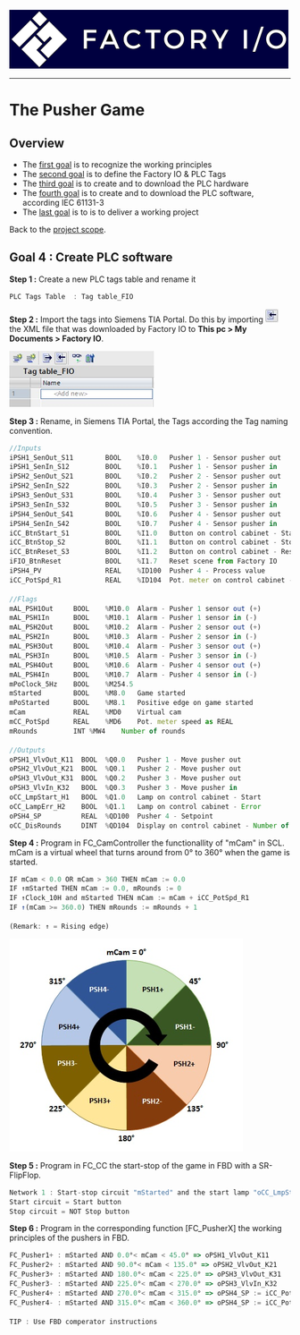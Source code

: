 ![Factory IO](../Ex03/Images/logo_fio.png)
_____________________________________
# The Pusher Game
## Overview
-   The [first goal](../Ex03/Subchapter04_01.md) is to recognize the working principles
-   The [second goal](../Ex03/Subchapter04_02.md) is to define the Factory IO & PLC Tags
-   The [third goal](../Ex03/Subchapter04_03.md) is to create and to download the PLC hardware
-   The [fourth goal](../Ex03/Subchapter04_04.md) is to create and to download the PLC software, according IEC 61131-3
-   The [last goal](../Ex03/Subchapter04_05.md) is to is to deliver a working project

Back to the [project scope](../Ex03/Subchapter04.md).

## Goal 4 : Create PLC software

**Step 1 :** Create a new PLC tags table and rename it
```javascript
PLC Tags Table  : Tag table_FIO
```

**Step 2 :** Import the tags into Siemens TIA Portal. Do this by importing ![Import Tags icon](../Ex03/Images/TAG_Table_import_icon.jpg) the XML file that was downloaded by Factory IO to **This pc > My Documents > Factory IO**.

![Import Tags](../Ex03/Images/TAG_Table_import.jpg)

**Step 3 :** Rename, in Siemens TIA Portal, the Tags according the Tag naming convention.
```javascript
//Inputs
iPSH1_SenOut_S11        BOOL	%I0.0	Pusher 1 - Sensor pusher out
iPSH1_SenIn_S12	        BOOL	%I0.1	Pusher 1 - Sensor pusher in
iPSH2_SenOut_S21      	BOOL	%I0.2	Pusher 2 - Sensor pusher out
iPSH2_SenIn_S22	        BOOL	%I0.3	Pusher 2 - Sensor pusher in
iPSH3_SenOut_S31      	BOOL	%I0.4	Pusher 3 - Sensor pusher out
iPSH3_SenIn_S32	        BOOL	%I0.5	Pusher 3 - Sensor pusher in
iPSH4_SenOut_S41        BOOL	%I0.6	Pusher 4 - Sensor pusher out
iPSH4_SenIn_S42	        BOOL	%I0.7	Pusher 4 - Sensor pusher in
iCC_BtnStart_S1	        BOOL	%I1.0	Button on control cabinet - Start
iCC_BtnStop_S2	        BOOL	%I1.1	Button on control cabinet - Stop
iCC_BtnReset_S3	        BOOL	%I1.2	Button on control cabinet - Reset
iFIO_BtnReset           BOOL	%I1.7	Reset scene from Factory IO
iPSH4_PV                REAL	%ID100	Pusher 4 - Process value
iCC_PotSpd_R1           REAL	%ID104	Pot. meter on control cabinet - Speed control

//Flags
mAL_PSH1Out     BOOL	%M10.0	Alarm - Pusher 1 sensor out (+)
mAL_PSH1In      BOOL	%M10.1	Alarm - Pusher 1 sensor in (-)
mAL_PSH2Out     BOOL	%M10.2	Alarm - Pusher 2 sensor out (+)
mAL_PSH2In      BOOL	%M10.3	Alarm - Pusher 2 sensor in (-)
mAL_PSH3Out     BOOL	%M10.4	Alarm - Pusher 3 sensor out (+)
mAL_PSH3In      BOOL	%M10.5	Alarm - Pusher 3 sensor in (-)
mAL_PSH4Out     BOOL	%M10.6	Alarm - Pusher 4 sensor out (+)
mAL_PSH4In      BOOL	%M10.7	Alarm - Pusher 4 sensor in (-)
mPoClock_5Hz    BOOL	%M254.5
mStarted        BOOL	%M8.0	Game started
mPoStarted      BOOL	%M8.1	Positive edge on game started
mCam            REAL	%MD0	Virtual cam
mCC_PotSpd      REAL	%MD6	Pot. meter speed as REAL
mRounds         INT	%MW4	Number of rounds

//Outputs
oPSH1_VlvOut_K11  BOOL	%Q0.0	Pusher 1 - Move pusher out
oPSH2_VlvOut_K21  BOOL	%Q0.1	Pusher 2 - Move pusher out
oPSH3_VlvOut_K31  BOOL	%Q0.2	Pusher 3 - Move pusher out
oPSH3_VlvIn_K32   BOOL	%Q0.3	Pusher 3 - Move pusher in
oCC_LmpStart_H1   BOOL	%Q1.0	Lamp on control cabinet - Start
oCC_LampErr_H2    BOOL	%Q1.1	Lamp on control cabinet - Error
oPSH4_SP          REAL	%QD100	Pusher 4 - Setpoint
oCC_DisRounds     DINT	%QD104	Display on control cabinet - Number of rounds
```

**Step 4 :** Program in FC_CamController the functionallity of "mCam" in SCL. mCam is a virtual wheel that turns around from 0° to 360° when the game is started.

```javascript
IF mCam < 0.0 OR mCam > 360 THEN mCam := 0.0
IF ↑mStarted THEN mCam := 0.0, mRounds := 0
IF ↑Clock_10H and mStarted THEN mCam := mCam + iCC_PotSpd_R1
IF ↑(mCam >= 360.0) THEN mRounds := mRounds + 1

(Remark: ↑ = Rising edge)
```

![Cam Controller](../Ex03/Images/CamController.jpg)

**Step 5 :** Program in FC_CC the start-stop of the game in FBD with a SR-FlipFlop.
```javascript
Network 1 : Start-stop circuit "mStarted" and the start lamp "oCC_LmpStart_H1"
Start circuit = Start button
Stop circuit = NOT Stop button
```

**Step 6 :** Program in the corresponding function [FC_PusherX] the working principles of the pushers in FBD.
```javascript
FC_Pusher1+ : mStarted AND 0.0°< mCam < 45.0° => oPSH1_VlvOut_K11
FC_Pusher2+ : mStarted AND 90.0°< mCam < 135.0° => oPSH2_VlvOut_K21
FC_Pusher3+ : mStarted AND 180.0°< mCam < 225.0° => oPSH3_VlvOut_K31
FC_Pusher3- : mStarted AND 225.0°< mCam < 270.0° => oPSH3_VlvIn_K32
FC_Pusher4+ : mStarted AND 270.0°< mCam < 315.0° => oPSH4_SP := iCC_PotSpd_R1
FC_Pusher4- : mStarted AND 315.0°< mCam < 360.0° => oPSH4_SP := iCC_PotSpd_R1 * (-1.0)

TIP : Use FBD comperator instructions
```

